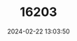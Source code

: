 ---
title: "16203"
category: "Paraxerus alexandri"
draft: false
date: 2024-02-22 13:03:50
languages:
  English: ["Alexander's Bush Squirrel"]
---